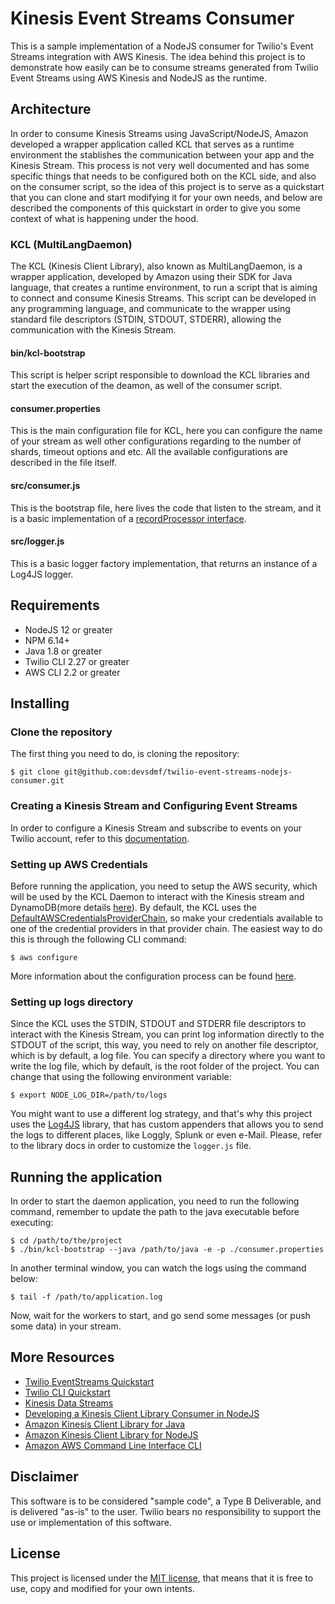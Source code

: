 # Kinesis Event Streams Consumer

This is a sample implementation of a NodeJS consumer for Twilio's Event Streams integration with AWS Kinesis. The idea behind this project is to demonstrate how easily can be to consume streams generated from Twilio Event Streams using AWS Kinesis and NodeJS as the runtime.

## Architecture

In order to consume Kinesis Streams using JavaScript/NodeJS, Amazon developed a wrapper application called KCL that serves as a runtime environment the stablishes the communication between your app and the Kinesis Stream. This process is not very well documented and has some specific things that needs to be configured both on the KCL side, and also on the consumer script, so the idea of this project is to serve as a quickstart that you can clone and start modifying it for your own needs, and below are described the components of this quickstart in order to give you some context of what is happening under the hood.

### KCL (MultiLangDaemon)

The KCL (Kinesis Client Library), also known as MultiLangDaemon, is a wrapper application, developed by Amazon using their SDK for Java language, that creates a runtime environment, to run a script that is aiming to connect and consume Kinesis Streams. This script can be developed in any programming language, and communicate to the wrapper using standard file descriptors (STDIN, STDOUT, STDERR), allowing the communication with the Kinesis Stream.

#### bin/kcl-bootstrap

This script is helper script responsible to download the KCL libraries and start the execution of the deamon, as well of the consumer script.

#### consumer.properties

This is the main configuration file for KCL, here you can configure the name of your stream as well other configurations regarding to the number of shards, timeout options and etc. All the available configurations are described in the file itself.

#### src/consumer.js

This is the bootstrap file, here lives the code that listen to the stream, and it is a basic implementation of a [recordProcessor interface](https://docs.aws.amazon.com/streams/latest/dev/kinesis-record-processor-implementation-app-nodejs.html). 

#### src/logger.js

This is a basic logger factory implementation, that returns an instance of a Log4JS logger.

## Requirements

- NodeJS 12 or greater
- NPM 6.14+
- Java 1.8 or greater
- Twilio CLI 2.27 or greater
- AWS CLI 2.2 or greater

## Installing

### Clone the repository

The first thing you need to do, is cloning the repository:

```
$ git clone git@github.com:devsdmf/twilio-event-streams-nodejs-consumer.git
```

### Creating a Kinesis Stream and Configuring Event Streams

In order to configure a Kinesis Stream and subscribe to events on your Twilio account, refer to this [documentation](https://www.twilio.com/docs/events/eventstreams-quickstart).

### Setting up AWS Credentials

Before running the application, you need to setup the AWS security, which will be used by the KCL Daemon to interact with the Kinesis stream and DynamoDB(more details [here](https://docs.aws.amazon.com/sdk-for-java/v1/developer-guide/credentials.htm://docs.aws.amazon.com/general/latest/gr/aws-security-credentials.html)). By default, the KCL uses the [DefaultAWSCredentialsProviderChain](https://docs.aws.amazon.com/sdk-for-java/v1/developer-guide/credentials.html), so make your credentials available to one of the credential providers in that provider chain. The easiest way to do this is through the following CLI command:

```
$ aws configure
```

More information about the configuration process can be found [here](https://docs.aws.amazon.com/cli/latest/userguide/cli-configure-files.html).

### Setting up logs directory

Since the KCL uses the STDIN, STDOUT and STDERR file descriptors to interact with the Kinesis Stream, you can print log information directly to the STDOUT of the script, this way, you need to rely on another file descriptor, which is by default, a log file. You can specify a directory where you want to write the log file, which by default, is the root folder of the project. You can change that using the following environment variable:

```
$ export NODE_LOG_DIR=/path/to/logs
```

You might want to use a different log strategy, and that's why this project uses the [Log4JS](https://github.com/log4js-node/log4js-node) library, that has custom appenders that allows you to send the logs to different places, like Loggly, Splunk or even e-Mail. Please, refer to the library docs in order to customize the `logger.js` file.

## Running the application

In order to start the daemon application, you need to run the following command, remember to update the path to the java executable before executing:

```
$ cd /path/to/the/project
$ ./bin/kcl-bootstrap --java /path/to/java -e -p ./consumer.properties
```

In another terminal window, you can watch the logs using the command below:

```
$ tail -f /path/to/application.log
```

Now, wait for the workers to start, and go send some messages (or push some data) in your stream.

## More Resources

- [Twilio EventStreams Quickstart](https://www.twilio.com/docs/events/eventstreams-quickstart)
- [Twilio CLI Quickstart](https://www.twilio.com/docs/twilio-cli/quickstart)
- [Kinesis Data Streams](https://docs.aws.amazon.com/streams/latest/dev/introduction.html)
- [Developing a Kinesis Client Library Consumer in NodeJS](https://docs.aws.amazon.com/streams/latest/dev/kinesis-record-processor-implementation-app-nodejs.html)
- [Amazon Kinesis Client Library for Java](https://github.com/awslabs/amazon-kinesis-client)
- [Amazon Kinesis Client Library for NodeJS](https://github.com/awslabs/amazon-kinesis-client-nodejs)
- [Amazon AWS Command Line Interface CLI](https://docs.aws.amazon.com/cli/latest/userguide/cli-chap-welcome.html)

## Disclaimer

This software is to be considered "sample code", a Type B Deliverable, and is delivered "as-is" to the user. Twilio bears no responsibility to support the use or implementation of this software.

## License

This project is licensed under the [MIT license](LICENSE), that means that it is free to use, copy and modified for your own intents.
